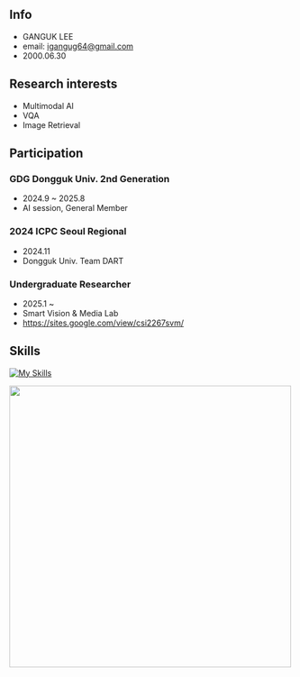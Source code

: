 ## Info

- GANGUK LEE
- email: igangug64@gmail.com
- 2000.06.30

## Research interests
- Multimodal AI
- VQA
- Image Retrieval

## Participation

### GDG Dongguk Univ. 2nd Generation
- 2024.9 ~ 2025.8
- AI session, General Member

### 2024 ICPC Seoul Regional 
- 2024.11
- Dongguk Univ. Team DART

### Undergraduate Researcher 
- 2025.1 ~ 
- Smart Vision & Media Lab
- https://sites.google.com/view/csi2267svm/

## Skills

[![My Skills](https://skillicons.dev/icons?i=cpp,python,pytorch,tensorflow)](https://skillicons.dev)

<a><img  src="https://solvedac-cards-starcea.paring.moe/profile/dlrkddnr2718" width=500px></a>



